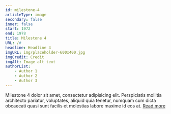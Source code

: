 ```yaml
---
id: milestone-4
articleType: image
secondary: false
inner: false
start: 1972 
end: 1978
title: Milestone 4
URL: /#
headline: Headline 4
imgURL: img/placeholder-600x400.jpg
imgCredit: Credit
imgAlt: Image alt text
authorList:
    - Author 1
    - Author 2
    - Author 3
---
```

Milestone 4 dolor sit amet, consectetur adipisicing elit. Perspiciatis mollitia architecto pariatur, voluptates, aliquid quia tenetur, numquam cum dicta obcaecati quasi sunt facilis et molestias labore maxime id eos at. <a href="#">Read more</a>